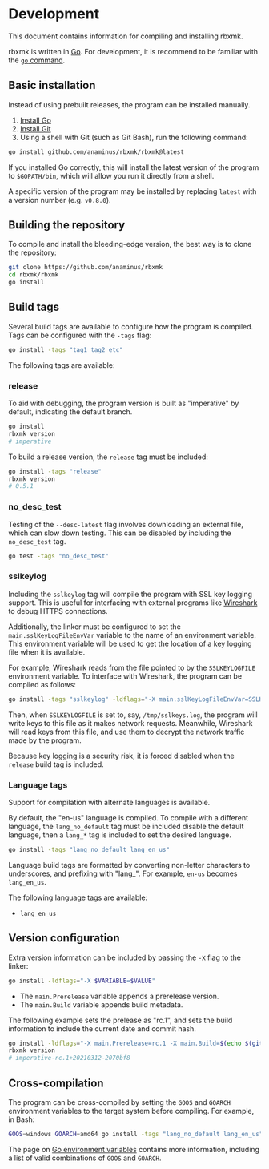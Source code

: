 # Development
This document contains information for compiling and installing rbxmk.

rbxmk is written in [Go](https://go.dev/). For development, it is recommend to
be familiar with the [`go` command](https://pkg.go.dev/cmd/go).

## Basic installation
Instead of using prebuilt releases, the program can be installed manually.

1. [Install Go](https://golang.org/doc/install)
2. [Install Git](http://git-scm.com/downloads)
3. Using a shell with Git (such as Git Bash), run the following command:

```bash
go install github.com/anaminus/rbxmk/rbxmk@latest
```

If you installed Go correctly, this will install the latest version of the
program to `$GOPATH/bin`, which will allow you run it directly from a shell.

A specific version of the program may be installed by replacing `latest` with a
version number (e.g. `v0.8.0`).

## Building the repository
To compile and install the bleeding-edge version, the best way is to clone the
repository:

```bash
git clone https://github.com/anaminus/rbxmk
cd rbxmk/rbxmk
go install
```

## Build tags
Several build tags are available to configure how the program is compiled. Tags
can be configured with the `-tags` flag:

```bash
go install -tags "tag1 tag2 etc"
```

The following tags are available:

### release
To aid with debugging, the program version is built as "imperative" by default,
indicating the default branch.

```bash
go install
rbxmk version
# imperative
```

To build a release version, the `release` tag must be included:

```bash
go install -tags "release"
rbxmk version
# 0.5.1
```

### no_desc_test
Testing of the `--desc-latest` flag involves downloading an external file, which
can slow down testing. This can be disabled by including the `no_desc_test` tag.

```bash
go test -tags "no_desc_test"
```

### sslkeylog
Including the `sslkeylog` tag will compile the program with SSL key logging
support. This is useful for interfacing with external programs like
[Wireshark](https://www.wireshark.org/) to debug HTTPS connections.

Additionally, the linker must be configured to set the
`main.sslKeyLogFileEnvVar` variable to the name of an environment variable. This
environment variable will be used to get the location of a key logging file when
it is available.

For example, Wireshark reads from the file pointed to by the `SSLKEYLOGFILE`
environment variable. To interface with Wireshark, the program can be compiled
as follows:

```bash
go install -tags "sslkeylog" -ldflags="-X main.sslKeyLogFileEnvVar=SSLKEYLOGFILE"
```

Then, when `SSLKEYLOGFILE` is set to, say, `/tmp/sslkeys.log`, the program will
write keys to this file as it makes network requests. Meanwhile, Wireshark will
read keys from this file, and use them to decrypt the network traffic made by
the program.

Because key logging is a security risk, it is forced disabled when the `release`
build tag is included.

### Language tags
Support for compilation with alternate languages is available.

By default, the "en-us" language is compiled. To compile with a different
language, the `lang_no_default` tag must be included disable the default
language, then a `lang_*` tag is included to set the desired language.

```bash
go install -tags "lang_no_default lang_en_us"
```

Language build tags are formatted by converting non-letter characters to
underscores, and prefixing with "lang_". For example, `en-us` becomes
`lang_en_us`.

The following language tags are available:

- `lang_en_us`

## Version configuration
Extra version information can be included by passing the `-X` flag to the
linker:

```bash
go install -ldflags="-X $VARIABLE=$VALUE"
```

- The `main.Prerelease` variable appends a prerelease version.
- The `main.Build` variable appends build metadata.

The following example sets the prelease as "rc.1", and sets the build
information to include the current date and commit hash.

```bash
go install -ldflags="-X main.Prerelease=rc.1 -X main.Build=$(echo $(git log -1 --format=%cI | date --utc +%Y%m%d)-$(git rev-parse --short HEAD))"
rbxmk version
# imperative-rc.1+20210312-2070bf8
```

## Cross-compilation
The program can be cross-compiled by setting the `GOOS` and `GOARCH` environment
variables to the target system before compiling. For example, in Bash:

```bash
GOOS=windows GOARCH=amd64 go install -tags "lang_no_default lang_en_us"
```

The page on [Go environment variables][goenvvar] contains more information,
including a list of valid combinations of `GOOS` and `GOARCH`.

[goenvvar]: https://go.dev/doc/install/source#environment
